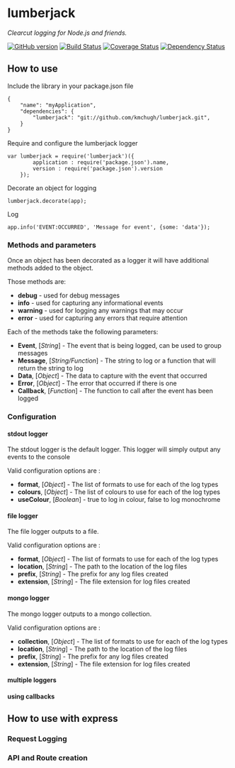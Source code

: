 # lumberjack
*Clearcut logging for Node.js and friends.*

[![GitHub version](http://img.shields.io/github/tag/kmchugh/lumberjack.svg?branch=master)](http://github.com/kmchugh/lumberjack)
[![Build Status](https://travis-ci.org/kmchugh/lumberjack.svg?branch=master)](https://travis-ci.org/kmchugh/lumberjack)
[![Coverage Status](https://coveralls.io/repos/kmchugh/lumberjack/badge.png?branch=master)](https://coveralls.io/r/kmchugh/lumberjack?branch=master)
[![Dependency Status](https://gemnasium.com/kmchugh/lumberjack.svg)](https://gemnasium.com/kmchugh/lumberjack)

## How to use

Include the library in your package.json file

	{
    	"name": "myApplication",
    	"dependencies": {
        	"lumberjack": "git://github.com/kmchugh/lumberjack.git",
        }
    }

Require and configure the lumberjack logger

	var lumberjack = require('lumberjack')({
			application : require('package.json').name,
			version : require('package.json').version
		});

Decorate an object for logging

	lumberjack.decorate(app);

Log

	app.info('EVENT:OCCURRED', 'Message for event', {some: 'data'});

### Methods and parameters

Once an object has been decorated as a logger it will have additional methods added to the object.

Those methods are:

- **debug** 	- used for debug messages
- **info** 		- used for capturing any informational events
- **warning** 	- used for logging any warnings that may occur
- **error** 	- used for capturing any errors that require attention

Each of the methods take the following parameters:

- **Event**, 	[*String*] 			- The event that is being logged, can be used to group messages
- **Message**, 	[*String/Function*] - The string to log or a function that will return the string to log
- **Data**, 	[*Object*] 			- The data to capture with the event that occurred
- **Error**, 	[*Object*] 			- The error that occurred if there is one
- **Callback**, [*Function*] 		- The function to call after the event has been logged


### Configuration

#### stdout logger

The stdout logger is the default logger.  This logger will simply output any events to the console

Valid configuration options are :

- **format**,		[*Object*] 			- The list of formats to use for each of the log types
- **colours**, 		[*Object*] 			- The list of colours to use for each of the log types
- **useColour**,	[*Boolean*] 		- true to log in colour, false to log monochrome

#### file logger

The file logger outputs to a file.

Valid configuration options are :

- **format**,		[*Object*] 			- The list of formats to use for each of the log types
- **location**,		[*String*] 			- The path to the location of the log files
- **prefix**, 		[*String*] 			- The prefix for any log files created
- **extension**,	[*String*] 			- The file extension for log files created

#### mongo logger

The mongo logger outputs to a mongo collection.

Valid configuration options are :

- **collection**,	[*Object*] 			- The list of formats to use for each of the log types
- **location**,		[*String*] 			- The path to the location of the log files
- **prefix**, 		[*String*] 			- The prefix for any log files created
- **extension**,	[*String*] 			- The file extension for log files created

#### multiple loggers

#### using callbacks


## How to use with express

### Request Logging

### API and Route creation

